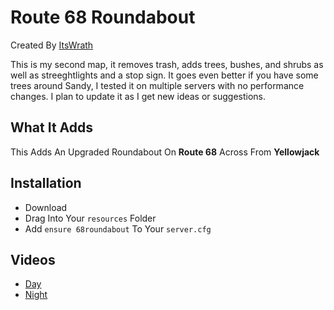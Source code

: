 # Route 68 Roundabout
Created By [ItsWrath](https://github.com/ItsWrath/panormaconstruction/new/main?readme=1)

This is my second map, it removes trash, adds trees, bushes, and shrubs as well as streeghtlights and a stop sign. It goes even better if you have some trees around Sandy, I tested it on multiple servers with no performance changes. I plan to update it as I get new ideas or suggestions.
## What It Adds
This Adds An Upgraded Roundabout On **Route 68** Across From **Yellowjack**

## Installation
- Download
- Drag Into Your `resources` Folder
- Add ``ensure 68roundabout`` To Your `server.cfg`

## Videos
- [Day](https://streamable.com/pza708)
- [Night](https://streamable.com/004lmt)
